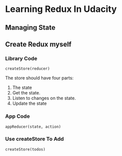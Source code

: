 # Learning Redux In Udacity

## Managing State

## Create Redux myself

### Library Code

`createStore(reducer)`

The store should have four parts:

1. The state
2. Get the state.
3. Listen to changes on the state.
4. Update the state

### App Code

`appReducer(state, action)`

### Use createStore To Add

`createStore(todos)`
